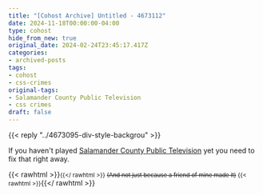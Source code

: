 ```yaml
---
title: "[Cohost Archive] Untitled - 4673112"
date: 2024-11-18T00:00:00-04:00
type: cohost
hide_from_new: true
original_date: 2024-02-24T23:45:17.417Z
categories:
- archived-posts
tags:
- cohost
- css-crimes
original-tags:
- Salamander County Public Television
- css crimes
draft: false
---
```


{{< reply "../4673095-div-style-backgrou" >}}

If you haven't played [Salamander County Public Television](https://store.steampowered.com/app/1521810/Salamander_County_Public_Television/) yet you need to fix that right away.

{{< rawhtml >}}<small>{{</ rawhtml >}} ~~(And not just because a friend of mine made it)~~ {{< rawhtml >}}</small>{{</ rawhtml >}}